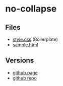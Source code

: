 # no-collapse

## Files

- [style.css](./style.css) (Boilerplate)
- [sample.html](./sample.html)

## Versions

- [github page](https://jamesroberthugginsngo.github.io/css-boilerplates/src/no-collapse)
- [github repo](https://github.com/JamesRobertHugginsNgo/css-boilerplates/tree/main/src/no-collapse)
